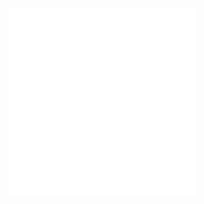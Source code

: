 ![01 - Explores new trends and future directions in computing](01%20-%20Explores%20new%20trends%20and%20future%20directions%20in%20computing.md)
![02 - Explores the fundamentals and applications of agent technology](02%20-%20Explores%20the%20fundamentals%20and%20applications%20of%20agent%20technology.md)
